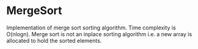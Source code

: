 # MergeSort

Implementation of merge sort sorting algorithm.  Time complexity is O(nlogn). 
Merge sort is not an inplace sorting algorithm i.e. a new array is allocated to hold the sorted elements.
